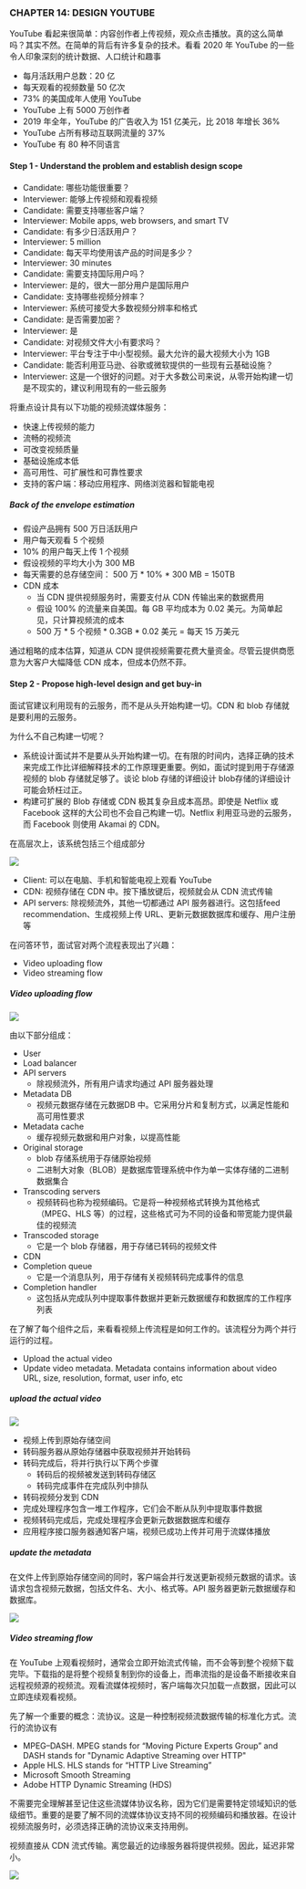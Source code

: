 ### CHAPTER 14: DESIGN YOUTUBE

YouTube 看起来很简单：内容创作者上传视频，观众点击播放。真的这么简单吗？其实不然。在简单的背后有许多复杂的技术。看看 2020 年 YouTube 的一些令人印象深刻的统计数据、人口统计和趣事

-   每月活跃用户总数：20 亿
-   每天观看的视频数量 50 亿次
-   73% 的美国成年人使用 YouTube
-   YouTube 上有 5000 万创作者
-   2019 年全年，YouTube 的广告收入为 151 亿美元，比 2018 年增长 36%
-   YouTube 占所有移动互联网流量的 37%
-   YouTube 有 80 种不同语言



#### Step 1 - Understand the problem and establish design scope

-   Candidate: 哪些功能很重要？
-   Interviewer: 能够上传视频和观看视频
-   Candidate: 需要支持哪些客户端？
-   Interviewer: Mobile apps, web browsers, and smart TV
-   Candidate: 有多少日活跃用户？
-   Interviewer: 5 million
-   Candidate: 每天平均使用该产品的时间是多少？
-   Interviewer: 30 minutes
-   Candidate: 需要支持国际用户吗？
-   Interviewer: 是的，很大一部分用户是国际用户
-   Candidate: 支持哪些视频分辨率？
-   Interviewer: 系统可接受大多数视频分辨率和格式
-   Candidate: 是否需要加密？
-   Interviewer: 是
-   Candidate: 对视频文件大小有要求吗？
-   Interviewer: 平台专注于中小型视频。最大允许的最大视频大小为 1GB
-   Candidate: 能否利用亚马逊、谷歌或微软提供的一些现有云基础设施？
-   Interviewer: 这是一个很好的问题。对于大多数公司来说，从零开始构建一切是不现实的，建议利用现有的一些云服务



将重点设计具有以下功能的视频流媒体服务：

-   快速上传视频的能力
-   流畅的视频流
-   可改变视频质量
-   基础设施成本低
-   高可用性、可扩展性和可靠性要求
-   支持的客户端：移动应用程序、网络浏览器和智能电视

##### Back of the envelope estimation

-   假设产品拥有 500 万日活跃用户
-   用户每天观看 5 个视频
-   10% 的用户每天上传 1 个视频
-   假设视频的平均大小为 300 MB
-   每天需要的总存储空间： 500 万 * 10% * 300 MB = 150TB
-   CDN 成本
    -   当 CDN 提供视频服务时，需要支付从 CDN 传输出来的数据费用
    -   假设 100% 的流量来自美国。每 GB 平均成本为 0.02 美元。为简单起见，只计算视频流的成本
    -   500 万 * 5 个视频 * 0.3GB * 0.02 美元 = 每天 15 万美元

通过粗略的成本估算，知道从 CDN 提供视频需要花费大量资金。尽管云提供商愿意为大客户大幅降低 CDN 成本，但成本仍然不菲。



#### Step 2 - Propose high-level design and get buy-in

面试官建议利用现有的云服务，而不是从头开始构建一切。CDN 和 blob 存储就是要利用的云服务。

为什么不自己构建一切呢？

-   系统设计面试并不是要从头开始构建一切。在有限的时间内，选择正确的技术来完成工作比详细解释技术的工作原理更重要。例如，面试时提到用于存储源视频的 blob 存储就足够了。谈论 blob 存储的详细设计 blob存储的详细设计可能会矫枉过正。
-   构建可扩展的 Blob 存储或 CDN 极其复杂且成本高昂。即使是 Netflix 或 Facebook 这样的大公司也不会自己构建一切。Netflix 利用亚马逊的云服务，而 Facebook 则使用 Akamai 的 CDN。



在高层次上，该系统包括三个组成部分

![](https://inasa.dev/image/systemdesign/14/1.png)

-   Client: 可以在电脑、手机和智能电视上观看 YouTube
-   CDN: 视频存储在 CDN 中。按下播放键后，视频就会从 CDN 流式传输
-   API servers: 除视频流外，其他一切都通过 API 服务器进行。这包括feed recommendation、生成视频上传 URL、更新元数据数据库和缓存、用户注册等



在问答环节，面试官对两个流程表现出了兴趣：

-   Video uploading flow
-   Video streaming flow

##### Video uploading flow

![](https://inasa.dev/image/systemdesign/14/2.png)

由以下部分组成：

-   User
-   Load balancer
-   API servers
    -   除视频流外，所有用户请求均通过 API 服务器处理
-   Metadata DB
    -   视频元数据存储在元数据DB 中。它采用分片和复制方式，以满足性能和高可用性要求
-   Metadata cache
    -   缓存视频元数据和用户对象，以提高性能
-   Original storage
    -   blob 存储系统用于存储原始视频
    -   二进制大对象（BLOB）是数据库管理系统中作为单一实体存储的二进制数据集合
-   Transcoding servers
    -   视频转码也称为视频编码。它是将一种视频格式转换为其他格式（MPEG、HLS 等）的过程，这些格式可为不同的设备和带宽能力提供最佳的视频流
-   Transcoded storage
    -   它是一个 blob 存储器，用于存储已转码的视频文件
-   CDN
-   Completion queue
    -   它是一个消息队列，用于存储有关视频转码完成事件的信息
-   Completion handler
    -   这包括从完成队列中提取事件数据并更新元数据缓存和数据库的工作程序列表

在了解了每个组件之后，来看看视频上传流程是如何工作的。该流程分为两个并行运行的过程。

-   Upload the actual video
-   Update video metadata. Metadata contains information about video URL, size, resolution, format, user info, etc

##### upload the actual video

![](https://inasa.dev/image/systemdesign/14/3.png)

-   视频上传到原始存储空间
-   转码服务器从原始存储器中获取视频并开始转码
-   转码完成后，将并行执行以下两个步骤
    -   转码后的视频被发送到转码存储区
    -   转码完成事件在完成队列中排队
-   转码视频分发到 CDN
-   完成处理程序包含一堆工作程序，它们会不断从队列中提取事件数据
-   视频转码完成后，完成处理程序会更新元数据数据库和缓存
-   应用程序接口服务器通知客户端，视频已成功上传并可用于流媒体播放

##### update the metadata

在文件上传到原始存储空间的同时，客户端会并行发送更新视频元数据的请求。该请求包含视频元数据，包括文件名、大小、格式等。API 服务器更新元数据缓存和数据库。

![](https://inasa.dev/image/systemdesign/14/4.png)

##### Video streaming flow

在 YouTube 上观看视频时，通常会立即开始流式传输，而不会等到整个视频下载完毕。下载指的是将整个视频复制到你的设备上，而串流指的是设备不断接收来自远程视频源的视频流。观看流媒体视频时，客户端每次只加载一点数据，因此可以立即连续观看视频。

先了解一个重要的概念：流协议。这是一种控制视频流数据传输的标准化方式。流行的流协议有

-   MPEG–DASH. MPEG stands for “Moving Picture Experts Group” and DASH stands for "Dynamic Adaptive Streaming over HTTP"
-   Apple HLS. HLS stands for “HTTP Live Streaming”
-   Microsoft Smooth Streaming
-   Adobe HTTP Dynamic Streaming (HDS)

不需要完全理解甚至记住这些流媒体协议名称，因为它们是需要特定领域知识的低级细节。重要的是要了解不同的流媒体协议支持不同的视频编码和播放器。在设计视频流服务时，必须选择正确的流协议来支持用例。

视频直接从 CDN 流式传输。离您最近的边缘服务器将提供视频。因此，延迟非常小。

![](https://inasa.dev/image/systemdesign/14/5.png)